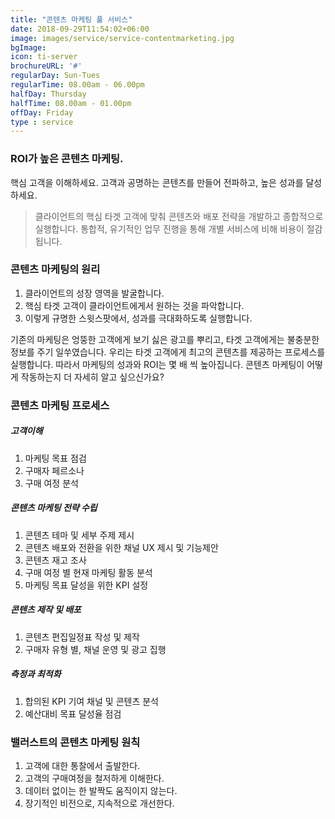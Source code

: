 ```yaml
---
title: "콘텐츠 마케팅 풀 서비스"
date: 2018-09-29T11:54:02+06:00
image: images/service/service-contentmarketing.jpg
bgImage: 
icon: ti-server
brochureURL: '#'
regularDay: Sun-Tues
regularTime: 08.00am - 06.00pm
halfDay: Thursday
halfTime: 08.00am - 01.00pm
offDay: Friday
type : service
---
```


### ROI가 높은 콘텐츠 마케팅. 

핵심 고객을 이해하세요. 고객과 공명하는 콘텐츠를 만들어 전파하고, 높은 성과를 달성하세요. 

>클라이언트의 핵심 타겟 고객에 맞춰 콘텐츠와 배포 전략을 개발하고 종합적으로 실행합니다.<!--more--> 통합적, 유기적인 업무 진행을 통해 개별 서비스에 비해 비용이 절감됩니다.

### 콘텐츠 마케팅의 원리

1. 클라이언트의 성장 영역을 발굴합니다. 
2. 핵심 타겟 고객이 클라이언트에게서 원하는 것을 파악합니다. 
3. 이렇게 규명한 스윗스팟에서, 성과를 극대화하도록 실행합니다. 

기존의 마케팅은 엉뚱한 고객에게 보기 싫은 광고를 뿌리고, 타겟 고객에게는 불충분한 정보를 주기 일쑤였습니다. 
우리는 타겟 고객에게 최고의 콘텐츠를 제공하는 프로세스를 실행합니다. 따라서 마케팅의 성과와 ROI는 몇 배 씩 높아집니다. 
콘텐츠 마케팅이 어떻게 작동하는지 더 자세히 알고 싶으신가요? 

### 콘텐츠 마케팅 프로세스

##### 고객이해 
1. 마케팅 목표 점검
2. 구매자 페르소나
3. 구매 여정 분석

##### 콘텐츠 마케팅 전략 수립
1. 콘텐츠 테마 및 세부 주제 제시
2. 콘텐츠 배포와 전환을 위한 채널 UX 제시 및 기능제안
3. 콘텐츠 재고 조사
4. 구매 여정 별 현재 마케팅 활동 분석
5. 마케팅 목표 달성을 위한 KPI 설정

##### 콘텐츠 제작 및 배포
1. 콘텐츠 편집일정표 작성 및 제작
2. 구매자 유형 별, 채널 운영 및 광고 집행

##### 측정과 최적화 
1. 합의된 KPI 기여 채널 및 콘텐츠 분석
2. 예산대비 목표 달성율 점검 

### 밸러스트의 콘텐츠 마케팅 원칙
1. 고객에 대한 통찰에서 출발한다.
2. 고객의 구매여정을 철저하게 이해한다.
3. 데이터 없이는 한 발짝도 움직이지 않는다.
4. 장기적인 비전으로, 지속적으로 개선한다.

